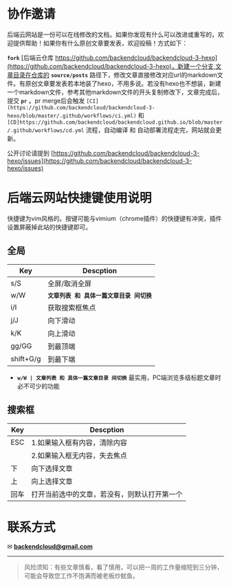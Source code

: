 # 协作邀请

后端云网站是一份可以在线修改的文档，如果你发现有什么可以改进或重写的，欢迎提供帮助！如果你有什么原创文章要发表，欢迎投稿！方式如下：

**`fork`** [后端云仓库 https://github.com/backendcloud/backendcloud-3-hexo](https://github.com/backendcloud/backendcloud-3-hexo)，新建一个分支,文章目录在仓库的 **`source/posts`** 路径下，修改文章直接修改对应url的markdown文件。有原创文章要发表若本地装了hexo，不用多说。若没有hexo也不想装，新建一个markdown文件，参考其他markdown文件的开头复制修改下，文章完成后，提交 **`pr`** 。pr merge后会触发 `[CI](https://github.com/backendcloud/backendcloud-3-hexo/blob/master/.github/workflows/ci.yml)` 和 `[CD]https://github.com/backendcloud/backendcloud.github.io/blob/master/.github/workflows/cd.yml` 流程，自动编译 和 自动部署流程走完，网站就会更新。

公开讨论请提到 [https://github.com/backendcloud/backendcloud-3-hexo/issues](https://github.com/backendcloud/backendcloud-3-hexo/issues)


# 后端云网站快捷键使用说明

快捷键为vim风格的。按键可能与vimium（chrome插件）的快捷键有冲突，插件设置屏蔽掉此站的快捷键即可。

## 全局

| Key | Descption                 |
| --- |---------------------------|
| s/S | 全屏/取消全屏                   |
| w/W | **`文章列表 和 具体一篇文章目录 间切换`** |
| i/I | 获取搜索框焦点                   |
| j/J | 向下滑动                      |
| k/K | 向上滑动                      |
| gg/GG | 到最顶端                      |
| shift+G/g | 到最下端                      |

* **`w/W | 文章列表 和 具体一篇文章目录 间切换`** 最实用，PC端浏览多级标题文章时必不可少的功能


## 搜索框

| Key | Descption |
| --- | --- |
| ESC | 1.如果输入框有内容，清除内容 |
|     | 2.如果输入框无内容，失去焦点 |
| 下 | 向下选择文章 |
| 上 | 向上选择文章 |
| 回车 | 打开当前选中的文章，若没有，则默认打开第一个 |



# 联系方式
✉ **[backendcloud@gmail.com](mailto:backendcloud@gmail.com)**


<hr>

> 风险须知：有些文章慎看，看了慎用，可以把一周的工作量缩短到三分钟，可能会导致您工作不饱满而被老板炒鱿鱼。
